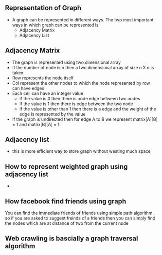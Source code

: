 ## Representation of Graph

- A graph can be represented in different ways. The two most important ways in which graph can be represented is
  - Adjacency Matrix
  - Adjacency List

## Adjacency Matrix

- The graph is represented using two dimensional array
- If the number of node is n then a two dimensional array of size n X n is taken
- Row represents the node itself
- Col represent the other nodes to which the node represented by row can have edges
- Each cell can have an integer value
  - If the value is 0 then there is node edge between two nodes
  - If the value is 1 then there is edge between the two node
  - If the value is other than 1 then there is a edge and the weight of the edge is represented by the value
- If the graph is undirected then for edge A to B we represent matrix[A][B] = 1 and matrix[B][A] = 1








## Adjacency list

- this is more efficient way to store graph without wasting much space



## How to represent weighted graph using adjacency list

-






## How facebook find friends using graph

You can find the immediate friends of friends using simple path algorithm. so if you are asked to suggest freinds of a friends then you can simply find the nodes which are at distance of two from the current node



## Web crawling is bascially a graph traversal algorithm
























